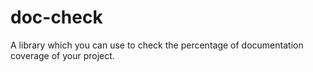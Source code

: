 # doc-check
A library which you can use to check the percentage of documentation coverage of your project.
